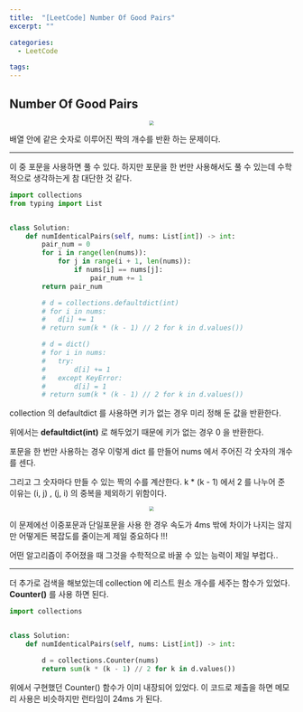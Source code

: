 ```yaml
---
title:  "[LeetCode] Number Of Good Pairs"
excerpt: ""

categories:
  - LeetCode

tags:
---
```


## Number Of Good Pairs

<center><img src="https://nam-ki-bok.github.io/assets/images/leetcode/pair1.png" style="zoom:50%;" /></center>

배열 안에 같은 숫자로 이루어진 짝의 개수를 반환 하는 문제이다.

---

이 중 포문을 사용하면 풀 수 있다. 하지만 포문을 한 번만 사용해서도 풀 수 있는데 수학적으로 생각하는게 참 대단한 것 같다.

```python
import collections
from typing import List


class Solution:
	def numIdenticalPairs(self, nums: List[int]) -> int:
		pair_num = 0
		for i in range(len(nums)):
			for j in range(i + 1, len(nums)):
				if nums[i] == nums[j]:
					pair_num += 1
		return pair_num

		# d = collections.defaultdict(int)
		# for i in nums:
		# 	d[i] += 1
		# return sum(k * (k - 1) // 2 for k in d.values())

		# d = dict()
		# for i in nums:
		# 	try:
		# 		d[i] += 1
		# 	except KeyError:
		# 		d[i] = 1
		# return sum(k * (k - 1) // 2 for k in d.values())
```

collection 의 defaultdict 를 사용하면 키가 없는 경우 미리 정해 둔 값을 반환한다.

위에서는 **defaultdict(int)** 로 해두었기 때문에 키가 없는 경우 0 을 반환한다.

포문을 한 번만 사용하는 경우 이렇게 dict 를 만들어 nums 에서 주어진 각 숫자의 개수를 센다.

그리고 그 숫자마다 만들 수 있는 짝의 수를 계산한다. k * (k - 1) 에서 2 를 나누어 준 이유는 (i, j) , (j, i) 의 중복을 제외하기 위함이다.

<center><img src="https://nam-ki-bok.github.io/assets/images/leetcode/pair2.png" style="zoom:50%;" /></center>



이 문제에선 이중포문과 단일포문을 사용 한 경우 속도가 4ms 밖에 차이가 나지는 않지만 어떻게든 복잡도를 줄이는게 제일 중요하다 !!!

어떤 알고리즘이 주어졌을 때 그것을 수학적으로 바꿀 수 있는 능력이 제일 부럽다..

---

더 추가로 검색을 해보았는데 collection 에 리스트 원소 개수를 세주는 함수가 있었다. **Counter()**  를 사용 하면 된다.

```python
import collections


class Solution:
	def numIdenticalPairs(self, nums: List[int]) -> int:

		d = collections.Counter(nums)
		return sum(k * (k - 1) // 2 for k in d.values())
```

위에서 구현했던 Counter() 함수가 이미 내장되어 있었다. 이 코드로 제출을 하면 메모리 사용은 비슷하지만 런타임이 24ms 가 된다.
